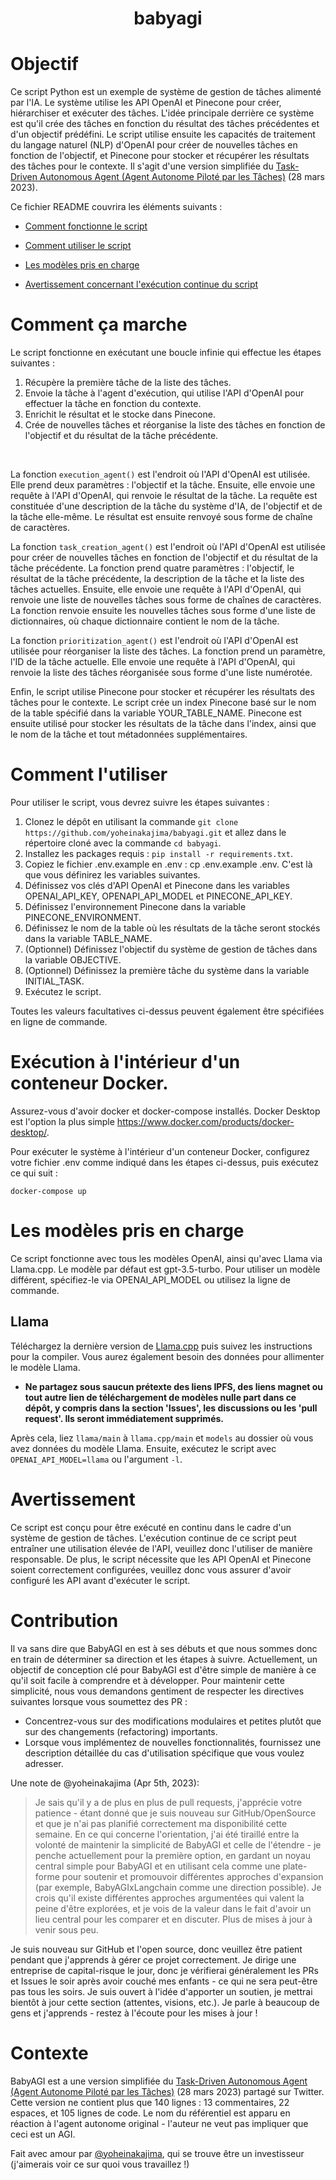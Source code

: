 <h1 align="center">
 babyagi
</h1>

# Objectif

Ce script Python est un exemple de système de gestion de tâches alimenté par l'IA. Le système utilise les API OpenAI et Pinecone pour créer, hiérarchiser et exécuter des tâches. L'idée principale derrière ce système est qu'il crée des tâches en fonction du résultat des tâches précédentes et d'un objectif prédéfini. Le script utilise ensuite les capacités de traitement du langage naturel (NLP) d'OpenAI pour créer de nouvelles tâches en fonction de l'objectif, et Pinecone pour stocker et récupérer les résultats des tâches pour le contexte. Il s'agit d'une version simplifiée du [Task-Driven Autonomous Agent (Agent Autonome Piloté par les Tâches)](https://twitter.com/yoheinakajima/status/1640934493489070080?s=20) (28 mars 2023).

Ce fichier README couvrira les éléments suivants :

- [Comment fonctionne le script](#how-it-works)

- [Comment utiliser le script](#how-to-use)

- [Les modèles pris en charge](#supported-models)

- [Avertissement concernant l'exécution continue du script](#continous-script-warning)

# Comment ça marche<a name="how-it-works"></a>

Le script fonctionne en exécutant une boucle infinie qui effectue les étapes suivantes :

1. Récupère la première tâche de la liste des tâches.
2. Envoie la tâche à l'agent d'exécution, qui utilise l'API d'OpenAI pour effectuer la tâche en fonction du contexte.
3. Enrichit le résultat et le stocke dans Pinecone.
4. Crée de nouvelles tâches et réorganise la liste des tâches en fonction de l'objectif et du résultat de la tâche précédente.
</br>

La fonction `execution_agent()` est l'endroit où l'API d'OpenAI est utilisée. Elle prend deux paramètres : l'objectif et la tâche. Ensuite, elle envoie une requête à l'API d'OpenAI, qui renvoie le résultat de la tâche. La requête est constituée d'une description de la tâche du système d'IA, de l'objectif et de la tâche elle-même. Le résultat est ensuite renvoyé sous forme de chaîne de caractères.
</br>

La fonction `task_creation_agent()` est l'endroit où l'API d'OpenAI est utilisée pour créer de nouvelles tâches en fonction de l'objectif et du résultat de la tâche précédente. La fonction prend quatre paramètres : l'objectif, le résultat de la tâche précédente, la description de la tâche et la liste des tâches actuelles. Ensuite, elle envoie une requête à l'API d'OpenAI, qui renvoie une liste de nouvelles tâches sous forme de chaînes de caractères. La fonction renvoie ensuite les nouvelles tâches sous forme d'une liste de dictionnaires, où chaque dictionnaire contient le nom de la tâche.
</br>

La fonction `prioritization_agent()` est l'endroit où l'API d'OpenAI est utilisée pour réorganiser la liste des tâches. La fonction prend un paramètre, l'ID de la tâche actuelle. Elle envoie une requête à l'API d'OpenAI, qui renvoie la liste des tâches réorganisée sous forme d'une liste numérotée.

Enfin, le script utilise Pinecone pour stocker et récupérer les résultats des tâches pour le contexte. Le script crée un index Pinecone basé sur le nom de la table spécifié dans la variable YOUR_TABLE_NAME. Pinecone est ensuite utilisé pour stocker les résultats de la tâche dans l'index, ainsi que le nom de la tâche et tout métadonnées supplémentaires.

# Comment l'utiliser<a name="how-to-use"></a>

Pour utiliser le script, vous devrez suivre les étapes suivantes :

1. Clonez le dépôt en utilisant la commande `git clone https://github.com/yoheinakajima/babyagi.git` et allez dans le répertoire cloné avec la commande `cd babyagi`.
2. Installez les packages requis : `pip install -r requirements.txt`.
3. Copiez le fichier .env.example en .env : cp .env.example .env. C'est là que vous définirez les variables suivantes.
4. Définissez vos clés d'API OpenAI et Pinecone dans les variables OPENAI_API_KEY, OPENAPI_API_MODEL et PINECONE_API_KEY.
5. Définissez l'environnement Pinecone dans la variable PINECONE_ENVIRONMENT.
6. Définissez le nom de la table où les résultats de la tâche seront stockés dans la variable TABLE_NAME.
7. (Optionnel) Définissez l'objectif du système de gestion de tâches dans la variable OBJECTIVE.
8. (Optionnel) Définissez la première tâche du système dans la variable INITIAL_TASK.
9. Exécutez le script.

Toutes les valeurs facultatives ci-dessus peuvent également être spécifiées en ligne de commande.

# Exécution à l'intérieur d'un conteneur Docker.

Assurez-vous d'avoir docker et docker-compose installés. Docker Desktop est l'option la plus simple https://www.docker.com/products/docker-desktop/.

Pour exécuter le système à l'intérieur d'un conteneur Docker, configurez votre fichier .env comme indiqué dans les étapes ci-dessus, puis exécutez ce qui suit :

```
docker-compose up
```

# Les modèles pris en charge<a name="supported-models"></a>

Ce script fonctionne avec tous les modèles OpenAI, ainsi qu'avec Llama via Llama.cpp. Le modèle par défaut est gpt-3.5-turbo. Pour utiliser un modèle différent, spécifiez-le via OPENAI_API_MODEL ou utilisez la ligne de commande.

## Llama

Téléchargez la dernière version de [Llama.cpp](https://github.com/ggerganov/llama.cpp) puis suivez les instructions pour la compiler. Vous aurez également besoin des données pour allimenter le modèle Llama.

- **Ne partagez sous saucun prétexte des liens IPFS, des liens magnet ou tout autre lien de téléchargement de modèles nulle part dans ce dépôt, y compris dans la section 'Issues', les discussions ou les 'pull request'. Ils seront immédiatement supprimés.**

Après cela, liez `llama/main` à `llama.cpp/main` et `models` au dossier où vous avez données du modèle Llama. Ensuite, exécutez le script avec `OPENAI_API_MODEL=llama` ou l'argument `-l`.

# Avertissement<a name="continous-script-warning"></a>

Ce script est conçu pour être exécuté en continu dans le cadre d'un système de gestion de tâches. L'exécution continue de ce script peut entraîner une utilisation élevée de l'API, veuillez donc l'utiliser de manière responsable. De plus, le script nécessite que les API OpenAI et Pinecone soient correctement configurées, veuillez donc vous assurer d'avoir configuré les API avant d'exécuter le script.

# Contribution

Il va sans dire que BabyAGI en est à ses débuts et que nous sommes donc en train de déterminer sa direction et les étapes à suivre. Actuellement, un objectif de conception clé pour BabyAGI est d'être simple de manière à ce qu'il soit facile à comprendre et à développer. Pour maintenir cette simplicité, nous vous demandons gentiment de respecter les directives suivantes lorsque vous soumettez des PR :

- Concentrez-vous sur des modifications modulaires et petites plutôt que sur des changements (refactoring) importants.
- Lorsque vous implémentez de nouvelles fonctionnalités, fournissez une description détaillée du cas d'utilisation spécifique que vous voulez adresser.

Une note de @yoheinakajima (Apr 5th, 2023):

> Je sais qu'il y a de plus en plus de pull requests, j'apprécie votre patience - étant donné que je suis nouveau sur GitHub/OpenSource et que je n'ai pas planifié correctement ma disponibilité cette semaine. En ce qui concerne l'orientation, j'ai été tiraillé entre la volonté de maintenir la simplicité de BabyAGI et celle de l'étendre - je penche actuellement pour la première option, en gardant un noyau central simple pour BabyAGI et en utilisant cela comme une plate-forme pour soutenir et promouvoir différentes approches d'expansion (par exemple, BabyAGIxLangchain comme une direction possible). Je crois qu'il existe différentes approches argumentées qui valent la peine d'être explorées, et je vois de la valeur dans le fait d'avoir un lieu central pour les comparer et en discuter. Plus de mises à jour à venir sous peu.

Je suis nouveau sur GitHub et l'open source, donc veuillez être patient pendant que j'apprends à gérer ce projet correctement. Je dirige une entreprise de capital-risque le jour, donc je vérifierai généralement les PRs et Issues le soir après avoir couché mes enfants - ce qui ne sera peut-être pas tous les soirs. Je suis ouvert à l'idée d'apporter un soutien, je mettrai bientôt à jour cette section (attentes, visions, etc.). Je parle à beaucoup de gens et j'apprends - restez à l'écoute pour les mises à jour !

# Contexte

BabyAGI est a une version simplifiée du [Task-Driven Autonomous Agent (Agent Autonome Piloté par les Tâches)](https://twitter.com/yoheinakajima/status/1640934493489070080?s=20) (28 mars 2023) partagé sur Twitter. Cette version ne contient plus que 140 lignes : 13 commentaires, 22 espaces, et 105 lignes de code. Le nom du référentiel est apparu en réaction à l'agent autonome original - l'auteur ne veut pas impliquer que ceci est un AGI.

Fait avec amour par [@yoheinakajima](https://twitter.com/yoheinakajima), qui se trouve être un investisseur (j'aimerais voir ce sur quoi vous travaillez !)